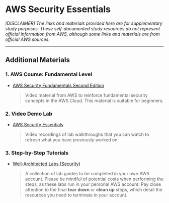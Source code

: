 # AWS Security Essentials
_[DISCLAIMER] The links and materials provided here are for supplementary study purposes. These self-documented study resources do not represent official information from AWS, although some links and materials are from official AWS sources._

---
## Additional Materials
### 1. AWS Course: Fundamental Level
- [AWS Security Fundamentals Second Edition](https://skillbuilder.aws/learn/S2N5PM41ZK/aws-security-fundamentals-second-edition/E71QQGTCRZ)

    > Video material from AWS to reinforce fundamental security concepts in the AWS Cloud. This material is suitable for beginners.

### 2. Video Demo Lab
- [AWS Security Essentials](https://bit.ly/secess-labs)

    > Video recordings of lab walkthroughs that you can watch to refresh what you have previously worked on.

### 3. Step-by-Step Tutorials
- [Well-Architected Labs (Security)](https://www.wellarchitectedlabs.com/security/)

    > A collection of lab guides to be completed in your own AWS account. Please be mindful of potential costs when performing the steps, as these labs run in your personal AWS account. Pay close attention to the final **tear down** or **clean up** steps, which detail the resources you need to terminate in your account.
